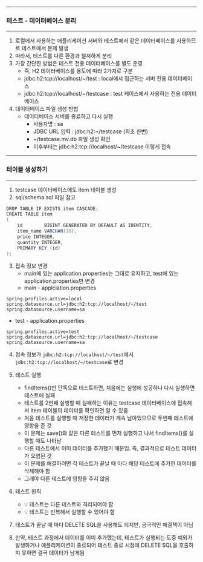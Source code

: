 -----
### 테스트 - 데이터베이스 분리
-----
1. 로컬에서 사용하는 애플리케이션 서버와 테스트에서 같은 데이터베이스를 사용하므로 테스트에서 문제 발생
2. 따라서, 테스트를 다른 환경과 철저하게 분리
3. 가장 간단한 방법은 테스트 전용 데이터베이스를 별도 운영
   - 즉, H2 데이터베이스를 용도에 따라 2가지로 구분
   - jdbc:h2:tcp://localhost/~/test : local에서 접근하는 서버 전용 데이터베이스
   - jdbc:h2:tcp://localhost/~/testcase : test 케이스에서 사용하는 전용 데이터베이스
4. 데이터베이스 파일 생성 방법
   - 데이터베이스 서버를 종료하고 다시 실행
     + 사용자명 : sa
     + JDBC URL 입력 : jdbc:h2:~/testcase (최초 한번)
     + ~/testcase.mv.db 파일 생성 확인
     + 이후부터는 jdbc:h2:tcp://localhost/~/testcase 이렇게 접속

-----
### 테이블 생성하기
-----
1. testcase 데이터베이스에도 item 테이블 생성
2. sql/schema.sql 파일 참고
```java
DROP TABLE IF EXISTS item CASCADE; 
CREATE TABLE item
(
    id        BIGINT GENERATED BY DEFAULT AS IDENTITY, 
    item_name VARCHAR(10),
    price INTEGER, 
    quantity INTEGER,
    PRIMARY KEY (id) 
);
```
3. 접속 정보 변경
   - main에 있는 application.properties는 그대로 유지하고, test에 있는 application.properties만 변경
   - main - applciation.properties
```properties
spring.profiles.active=local
spring.datasource.url=jdbc:h2:tcp://localhost/~/test
spring.datasource.username=sa
```
   - test - application.properties
```properties
spring.profiles.active=test
spring.datasource.url=jdbc:h2:tcp://localhost/~/testcase
spring.datasource.username=sa
```

4. 접속 정보가 ```jdbc:h2:tcp://localhost/~/test```에서 ```jdbc:h2:tcp://localhost/~/testcase```로 변경
5. 테스트 실행
   - findItems()만 단독으로 테스트하면, 처음에는 실행에 성공하나 다시 실행하면 테스트에 실패
   - 테스트를 2번째 실행할 때 실패하는 이유는 testcase 데이터베이스에 접속해서 item 테이블의 데이터를 확인하면 알 수 있음
   - 처음 테스트를 실행할 때 저장한 데이터가 계속 남아있으므로 두번째 테스트에 영향을 준 것
   - 이 문제는 save()와 같은 다른 테스트를 먼저 실행하고 나서 findItems()를 실행할 때도 나타남
   - 다른 테스트에서 이미 데이터를 추가했기 때문임. 즉, 결과적으로 테스트 데이터가 오염된 것
   - 이 문제를 해결하려면 각 테스트가 끝날 때 마다 해당 테스트에 추가한 데이터를 삭제해야 함
   - 그래야 다른 테스트에 영향을 주지 않음

6. 테스트 원칙
   - 💡 테스트는 다른 테스트와 격리되어야 함
   - 💡 테스트는 반복해서 실행할 수 있어야 함

7. 테스트가 끝날 때 마다 DELETE SQL을 사용해도 되지만, 궁극적인 해결책이 아님
8. 만약, 테스트 과정에서 데이터를 이미 추가했는데, 테스트가 실행되는 도중 예외가 발생하거나 애플리케이션이 종료되어 테스트 종료 시점에 DELETE SQL을 호출하지 못하면 결국 데이터가 남게됨

